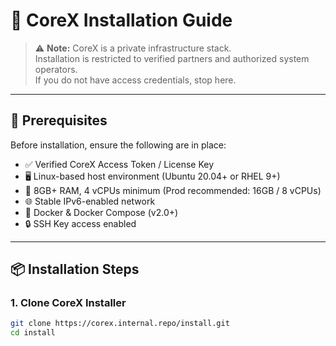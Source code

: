 # 🚀 CoreX Installation Guide

> ⚠️ **Note:** CoreX is a private infrastructure stack.  
> Installation is restricted to verified partners and authorized system operators.  
> If you do not have access credentials, stop here.

---

## 🔐 Prerequisites

Before installation, ensure the following are in place:

- ✅ Verified CoreX Access Token / License Key
- 🖥️ Linux-based host environment (Ubuntu 20.04+ or RHEL 9+)
- 🧠 8GB+ RAM, 4 vCPUs minimum (Prod recommended: 16GB / 8 vCPUs)
- 🌐 Stable IPv6-enabled network
- 🔗 Docker & Docker Compose (v2.0+)
- 🔒 SSH Key access enabled

---

## 📦 Installation Steps

### 1. Clone CoreX Installer

```bash
git clone https://corex.internal.repo/install.git
cd install
